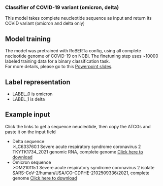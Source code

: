 ### Classifier of COVID-19 variant (omicron, delta)
This model takes complete neucleotide sequence as input and return its COVID variant (omicron and delta only)

## Model training
The model was pretrained with RoBERTa config, using all complete necleotide genome of COVID-19 on NCBI. The finetuning step uses ~10000 labeled training data for a binary classification task.\
For more details, please go to this [Powerpoint slides]( https://d24h-my.sharepoint.com/:p:/g/personal/isaacwu_d24h_hk/EYcJNznxuKdEmpfMP_R48yAB0zJa96L0W6RWbS-K6RSmVQ). 

## Label representation
- LABEL_0 is omicron
- LABEL_1 is delta

## Example input
Click the links to get a sequence neucleotide, then copy the ATCGs and paste it on the input field
- Delta sequence\
\>LC633760.1 Severe acute respiratory syndrome coronavirus 2 TKYTK1734_2021 genomic RNA, complete genome
[Click here to download](https://d24h-my.sharepoint.com/:t:/g/personal/isaacwu_d24h_hk/EU7_KEKf4VlBg0yf_EmoHY4BLLYM8cS3MkC-4FrNqiKp5w?e=Jmr8CS)
- Omicron sequence\
\>OM210115.1 Severe acute respiratory syndrome coronavirus 2 isolate SARS-CoV-2/human/USA/CO-CDPHE-2102509336/2021, complete genome
[Click here to download](https://d24h-my.sharepoint.com/:t:/g/personal/isaacwu_d24h_hk/ETWJgxp0nJJOlYOiWaiY5yQB2mz_o7nHg0-Vom0ens9P2Q)
